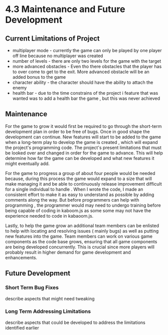 # 4.3 Maintenance and Future Development

## Current Limitations of Project

* multiplayer mode - currently the game can only be played by one player off line because no         multiplayer was created
* number of levels - there are only two levels for the game with the target&#x20;
* more advanced obstacles - Even tho there obstacles that the player has to over come to get to the exit. More advanced obstacle will be an added bonus to the game&#x20;
* character ability - the character should have the ability to attach the enemy&#x20;
* health bar - due to the time constrains of the project i feature that was wanted was to add a health bar the game , but this was never achieved&#x20;

## Maintenance

For the game to grow it would first be required to go through the short-term development plan in order to be free of bugs. Once in good shape the development can continue. New features will start to be added to the game when a long-term play to develop the game is created , which will expand the project's programming code. The project's present limitations that must be looked over and changed in order for the game to advance. This will help determine how far the game can be developed and what new features it might eventually add.

&#x20;For the game to progress a group of about four people would be needed because, during this process the game would expand to a size that will make managing it and be able to continuously  release improvement   difficult for a single individual to handle . When I wrote the code, I made an consistent effort to make it as easy to understand as possible by adding comments along the way. But before programmers  can help with programming , the programmer would  may need to undergo training before being capable of coding in kaboom.js  as some some may not have the experience needed to code in kabaoom.js.

Lastly, to help the game grow an additional team members can be enlisted to help with locating and resolving issues ( mainly bugs) as well as putting new features into the game. Team members can work on various game components as the code base grows, ensuring that all game components are being developed concurrently. This is crucial since more players will probably result in higher demand for game development and enhancements.&#x20;

## Future Development

### Short Term Bug Fixes

describe aspects that might need tweaking

### Long Term Addressing Limitations

describe aspects that could be developed to address the limitations identified earlier

